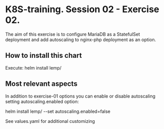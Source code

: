 # K8S-training. Session 02 - Exercise 02.

The aim of this exercise is to configure MariaDB as a StatefulSet deployment and add autoscaling to nginx-php deployment as an option.

## How to install this chart

Execute:  helm install lemp/

## Most relevant aspects
In addition to exercise-01 options you can enable or disable autoscaling setting autoscaling.enabled option:

helm install lemp/ --set autoscaling.enabled=false

See values.yaml for additional customizing 
